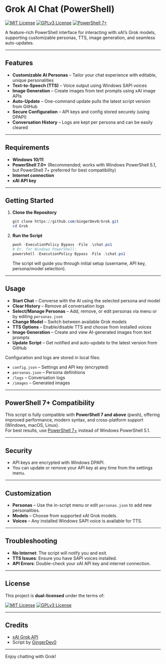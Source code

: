 # Grok AI Chat (PowerShell)

[![MIT License](https://img.shields.io/badge/license-MIT-blue.svg)](LICENSE)
[![GPLv3 License](https://img.shields.io/badge/license-GPLv3-blue.svg)](LICENSE)
[![PowerShell 7+](https://img.shields.io/badge/PowerShell-7%2B-blue?logo=powershell)](https://github.com/PowerShell/PowerShell)

A feature-rich PowerShell interface for interacting with xAI’s Grok models, supporting customizable personas, TTS, image generation, and seamless auto-updates.

---

## Features

- **Customizable AI Personas** – Tailor your chat experience with editable, unique personalities
- **Text-to-Speech (TTS)** – Voice output using Windows SAPI voices
- **Image Generation** – Create images from text prompts using xAI image APIs
- **Auto-Update** – One-command update pulls the latest script version from GitHub
- **Secure Configuration** – API keys and config stored securely (using DPAPI)
- **Conversation History** – Logs are kept per persona and can be easily cleared

---

## Requirements

- **Windows 10/11**
- **PowerShell 7.0+** (Recommended; works with Windows PowerShell 5.1, but PowerShell 7+ preferred for best compatibility)
- **Internet connection**
- **xAI API key**

---

## Getting Started

1. **Clone the Repository**
    ```powershell
    git clone https://github.com/GingerDev0/Grok.git
    cd Grok
    ```

2. **Run the Script**
    ```powershell
    pwsh -ExecutionPolicy Bypass -File .\chat.ps1
    # Or, for Windows PowerShell:
    powershell -ExecutionPolicy Bypass -File .\chat.ps1
    ```
    The script will guide you through initial setup (username, API key, persona/model selection).

---

## Usage

- **Start Chat** – Converse with the AI using the selected persona and model
- **Clear History** – Remove all conversation logs
- **Select/Manage Personas** – Add, remove, or edit personas via menu or by editing `personas.json`
- **Change Model** – Switch between available Grok models
- **TTS Options** – Enable/disable TTS and choose from installed voices
- **Image Generation** – Create and view AI-generated images from text prompts
- **Update Script** – Get notified and auto-update to the latest version from GitHub

Configuration and logs are stored in local files:  
- `config.json` – Settings and API key (encrypted)  
- `personas.json` – Persona definitions  
- `/logs` – Conversation logs  
- `/images` – Generated images

---

## PowerShell 7+ Compatibility

This script is fully compatible with **PowerShell 7 and above** (pwsh), offering improved performance, modern syntax, and cross-platform support (Windows, macOS, Linux).  
For best results, use [PowerShell 7+](https://github.com/PowerShell/PowerShell) instead of Windows PowerShell 5.1.

---

## Security

- API keys are encrypted with Windows DPAPI.
- You can update or remove your API key at any time from the settings menu.

---

## Customization

- **Personas** – Use the in-script menu or edit `personas.json` to add new personalities.
- **Models** – Choose from supported xAI Grok models.
- **Voices** – Any installed Windows SAPI voice is available for TTS.

---

## Troubleshooting

- **No Internet**: The script will notify you and exit.
- **TTS Issues**: Ensure you have SAPI voices installed.
- **API Errors**: Double-check your xAI API key and internet connection.

---

## License

This project is **dual-licensed** under the terms of:

[![MIT License](https://img.shields.io/badge/license-MIT-blue.svg)](LICENSE)
[![GPLv3 License](https://img.shields.io/badge/license-GPLv3-blue.svg)](LICENSE)

---

## Credits

- [xAI Grok API](https://x.ai/)
- Script by [GingerDev0](https://github.com/GingerDev0)

---

Enjoy chatting with Grok!
